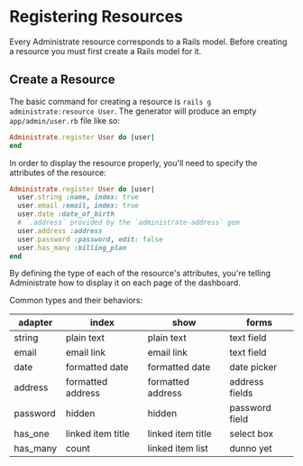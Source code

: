 # Registering Resources

Every Administrate resource corresponds to a Rails model.
Before creating a resource you must first create a Rails model for it.

## Create a Resource

The basic command for creating a resource is
`rails g administrate:resource User`.
The generator will produce an empty `app/admin/user.rb` file like so:

```ruby
Administrate.register User do |user|
end
```

In order to display the resource properly,
you'll need to specify the attributes of the resource:

```ruby
Administrate.register User do |user|
  user.string :name, index: true
  user.email :email, index: true
  user.date :date_of_birth
  # `.address` provided by the `administrate-address` gem
  user.address :address
  user.password :password, edit: false
  user.has_many :billing_plan
end
```

By defining the type of each of the resource's attributes,
you're telling Administrate how to display it on each page of the dashboard.

Common types and their behaviors:

| adapter  | index             | show              | forms          |
| -------- | ----------------- | ----------------- | -------------- |
| string   | plain text        | plain text        | text field     |
| email    | email link        | email link        | text field     |
| date     | formatted date    | formatted date    | date picker    |
| address  | formatted address | formatted address | address fields |
| password | hidden            | hidden            | password field |
| has_one  | linked item title | linked item title | select box     |
| has_many | count             | linked item list  | dunno yet      |
